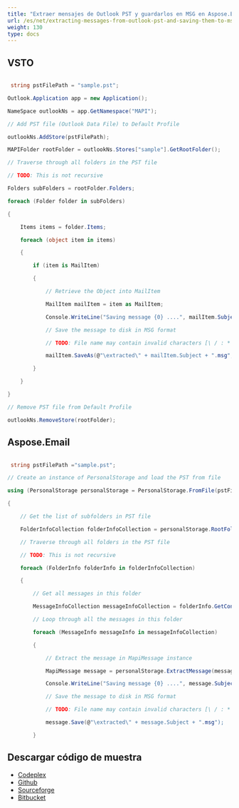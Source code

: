 ```yaml
---
title: "Extraer mensajes de Outlook PST y guardarlos en MSG en Aspose.Email"
url: /es/net/extracting-messages-from-outlook-pst-and-saving-them-to-msg-in-aspose-email/
weight: 130
type: docs
---
```



## **VSTO**
``` cs

 string pstFilePath = "sample.pst";

Outlook.Application app = new Application();

NameSpace outlookNs = app.GetNamespace("MAPI");

// Add PST file (Outlook Data File) to Default Profile

outlookNs.AddStore(pstFilePath);

MAPIFolder rootFolder = outlookNs.Stores["sample"].GetRootFolder();

// Traverse through all folders in the PST file

// TODO: This is not recursive

Folders subFolders = rootFolder.Folders;

foreach (Folder folder in subFolders)

{

	Items items = folder.Items;

	foreach (object item in items)

	{

		if (item is MailItem)

		{

			// Retrieve the Object into MailItem

			MailItem mailItem = item as MailItem;

			Console.WriteLine("Saving message {0} ....", mailItem.Subject);

			// Save the message to disk in MSG format

			// TODO: File name may contain invalid characters [\ / : * ? " < > |]

			mailItem.SaveAs(@"\extracted\" + mailItem.Subject + ".msg", OlSaveAsType.olMSG);

		}

	}

}

// Remove PST file from Default Profile

outlookNs.RemoveStore(rootFolder);

```
## **Aspose.Email**
``` cs

 string pstFilePath ="sample.pst";

// Create an instance of PersonalStorage and load the PST from file

using (PersonalStorage personalStorage = PersonalStorage.FromFile(pstFilePath))

{

	// Get the list of subfolders in PST file

	FolderInfoCollection folderInfoCollection = personalStorage.RootFolder.GetSubFolders();

	// Traverse through all folders in the PST file

	// TODO: This is not recursive

	foreach (FolderInfo folderInfo in folderInfoCollection)

	{

		// Get all messages in this folder

		MessageInfoCollection messageInfoCollection = folderInfo.GetContents();

		// Loop through all the messages in this folder

		foreach (MessageInfo messageInfo in messageInfoCollection)

		{

			// Extract the message in MapiMessage instance

			MapiMessage message = personalStorage.ExtractMessage(messageInfo);

			Console.WriteLine("Saving message {0} ....", message.Subject);

			// Save the message to disk in MSG format

			// TODO: File name may contain invalid characters [\ / : * ? " < > |]

			message.Save(@"\extracted\" + message.Subject + ".msg");

		}

```
## **Descargar código de muestra**
- [Codeplex](https://asposevsto.codeplex.com/downloads/get/772941)
- [Github](https://github.com/aspose-email/Aspose.Email-for-.NET/releases/download/AsposeEmailVsVSTOv1.1/Extract.Messages.from.PST.file.n.Save.in.MSG.Format.Aspose.Email.zip)
- [Sourceforge](https://sourceforge.net/projects/asposevsto/files/Aspose.Email%20Vs%20VSTO%20Outlook/Extract%20Messages%20from%20PST%20file%20n%20Save%20in%20MSG%20Format%20\(Aspose.Email\).zip/download)
- [Bitbucket](https://bitbucket.org/asposemarketplace/aspose-for-vsto/downloads/Extract%20Messages%20from%20PST%20file%20n%20Save%20in%20MSG%20Format%20\(Aspose.Email\).zip)
